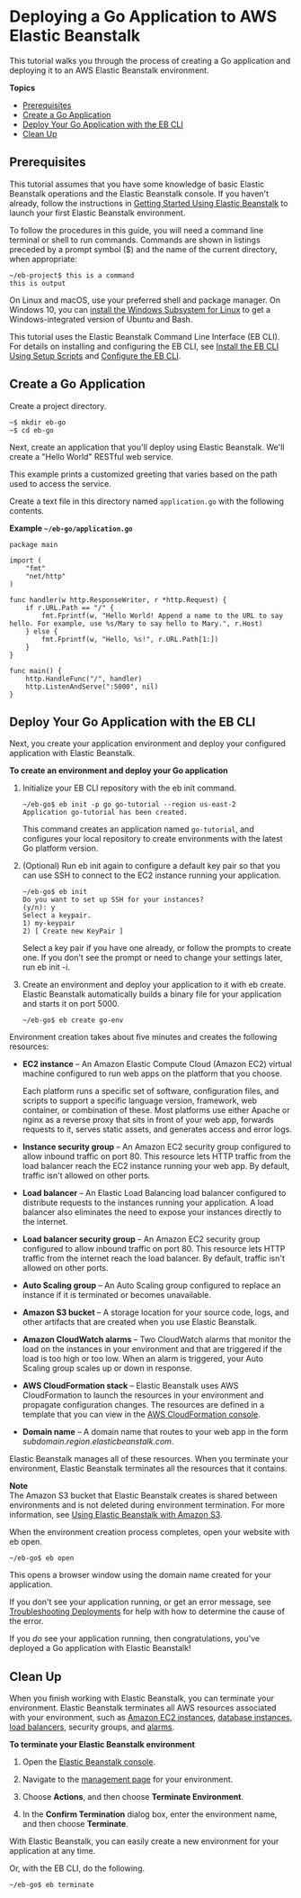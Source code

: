 # Deploying a Go Application to AWS Elastic Beanstalk<a name="go-tutorial"></a>

This tutorial walks you through the process of creating a Go application and deploying it to an AWS Elastic Beanstalk environment\.

**Topics**
+ [Prerequisites](#go-tutorial-prereq)
+ [Create a Go Application](#go-tutorial-create-app)
+ [Deploy Your Go Application with the EB CLI](#go-tutorial-deploy)
+ [Clean Up](#go-tutorial-cleanup)

## Prerequisites<a name="go-tutorial-prereq"></a>

This tutorial assumes that you have some knowledge of basic Elastic Beanstalk operations and the Elastic Beanstalk console\. If you haven't already, follow the instructions in [Getting Started Using Elastic Beanstalk](GettingStarted.md) to launch your first Elastic Beanstalk environment\.

To follow the procedures in this guide, you will need a command line terminal or shell to run commands\. Commands are shown in listings preceded by a prompt symbol \($\) and the name of the current directory, when appropriate:

```
~/eb-project$ this is a command
this is output
```

On Linux and macOS, use your preferred shell and package manager\. On Windows 10, you can [install the Windows Subsystem for Linux](https://docs.microsoft.com/en-us/windows/wsl/install-win10) to get a Windows\-integrated version of Ubuntu and Bash\.

This tutorial uses the Elastic Beanstalk Command Line Interface \(EB CLI\)\. For details on installing and configuring the EB CLI, see [Install the EB CLI Using Setup Scripts](eb-cli3-install.md) and [Configure the EB CLI](eb-cli3-configuration.md)\.

## Create a Go Application<a name="go-tutorial-create-app"></a>

Create a project directory\.

```
~$ mkdir eb-go
~$ cd eb-go
```

Next, create an application that you'll deploy using Elastic Beanstalk\. We'll create a "Hello World" RESTful web service\.

This example prints a customized greeting that varies based on the path used to access the service\.

Create a text file in this directory named `application.go` with the following contents\.

**Example `~/eb-go/application.go`**  

```
package main

import (
	"fmt"
	"net/http"
)

func handler(w http.ResponseWriter, r *http.Request) {
	if r.URL.Path == "/" {
		fmt.Fprintf(w, "Hello World! Append a name to the URL to say hello. For example, use %s/Mary to say hello to Mary.", r.Host)
	} else {
		fmt.Fprintf(w, "Hello, %s!", r.URL.Path[1:])
	}
}

func main() {
	http.HandleFunc("/", handler)
	http.ListenAndServe(":5000", nil)
}
```

## Deploy Your Go Application with the EB CLI<a name="go-tutorial-deploy"></a>

Next, you create your application environment and deploy your configured application with Elastic Beanstalk\.

**To create an environment and deploy your Go application**

1. Initialize your EB CLI repository with the eb init command\.

   ```
   ~/eb-go$ eb init -p go go-tutorial --region us-east-2
   Application go-tutorial has been created.
   ```

   This command creates an application named `go-tutorial`, and configures your local repository to create environments with the latest Go platform version\.

1. \(Optional\) Run eb init again to configure a default key pair so that you can use SSH to connect to the EC2 instance running your application\.

   ```
   ~/eb-go$ eb init
   Do you want to set up SSH for your instances?
   (y/n): y
   Select a keypair.
   1) my-keypair
   2) [ Create new KeyPair ]
   ```

   Select a key pair if you have one already, or follow the prompts to create one\. If you don't see the prompt or need to change your settings later, run eb init \-i\.

1. Create an environment and deploy your application to it with eb create\. Elastic Beanstalk automatically builds a binary file for your application and starts it on port 5000\.

   ```
   ~/eb-go$ eb create go-env
   ```

Environment creation takes about five minutes and creates the following resources:
+ **EC2 instance** – An Amazon Elastic Compute Cloud \(Amazon EC2\) virtual machine configured to run web apps on the platform that you choose\.

  Each platform runs a specific set of software, configuration files, and scripts to support a specific language version, framework, web container, or combination of these\. Most platforms use either Apache or nginx as a reverse proxy that sits in front of your web app, forwards requests to it, serves static assets, and generates access and error logs\.
+ **Instance security group** – An Amazon EC2 security group configured to allow inbound traffic on port 80\. This resource lets HTTP traffic from the load balancer reach the EC2 instance running your web app\. By default, traffic isn't allowed on other ports\.
+ **Load balancer** – An Elastic Load Balancing load balancer configured to distribute requests to the instances running your application\. A load balancer also eliminates the need to expose your instances directly to the internet\.
+ **Load balancer security group** – An Amazon EC2 security group configured to allow inbound traffic on port 80\. This resource lets HTTP traffic from the internet reach the load balancer\. By default, traffic isn't allowed on other ports\.
+ **Auto Scaling group** – An Auto Scaling group configured to replace an instance if it is terminated or becomes unavailable\.
+ **Amazon S3 bucket** – A storage location for your source code, logs, and other artifacts that are created when you use Elastic Beanstalk\.
+ **Amazon CloudWatch alarms** – Two CloudWatch alarms that monitor the load on the instances in your environment and that are triggered if the load is too high or too low\. When an alarm is triggered, your Auto Scaling group scales up or down in response\.
+ **AWS CloudFormation stack** – Elastic Beanstalk uses AWS CloudFormation to launch the resources in your environment and propagate configuration changes\. The resources are defined in a template that you can view in the [AWS CloudFormation console](https://console.aws.amazon.com/cloudformation)\.
+ **Domain name** – A domain name that routes to your web app in the form **subdomain*\.*region*\.elasticbeanstalk\.com*\.

Elastic Beanstalk manages all of these resources\. When you terminate your environment, Elastic Beanstalk terminates all the resources that it contains\.

**Note**  
The Amazon S3 bucket that Elastic Beanstalk creates is shared between environments and is not deleted during environment termination\. For more information, see [Using Elastic Beanstalk with Amazon S3](AWSHowTo.S3.md)\.

When the environment creation process completes, open your website with eb open\.

```
~/eb-go$ eb open
```

This opens a browser window using the domain name created for your application\.

If you don't see your application running, or get an error message, see [Troubleshooting Deployments](troubleshooting-deployments.md) for help with how to determine the cause of the error\.

If you *do* see your application running, then congratulations, you've deployed a Go application with Elastic Beanstalk\!

## Clean Up<a name="go-tutorial-cleanup"></a>

When you finish working with Elastic Beanstalk, you can terminate your environment\. Elastic Beanstalk terminates all AWS resources associated with your environment, such as [Amazon EC2 instances](using-features.managing.ec2.md), [database instances](using-features.managing.db.md), [load balancers](using-features.managing.elb.md), security groups, and [alarms](using-features.alarms.md#using-features.alarms.title)\. 

**To terminate your Elastic Beanstalk environment**

1. Open the [Elastic Beanstalk console](https://console.aws.amazon.com/elasticbeanstalk)\.

1. Navigate to the [management page](environments-console.md) for your environment\.

1. Choose **Actions**, and then choose **Terminate Environment**\.

1. In the **Confirm Termination** dialog box, enter the environment name, and then choose **Terminate**\.

With Elastic Beanstalk, you can easily create a new environment for your application at any time\.

Or, with the EB CLI, do the following\.

```
~/eb-go$ eb terminate
```
